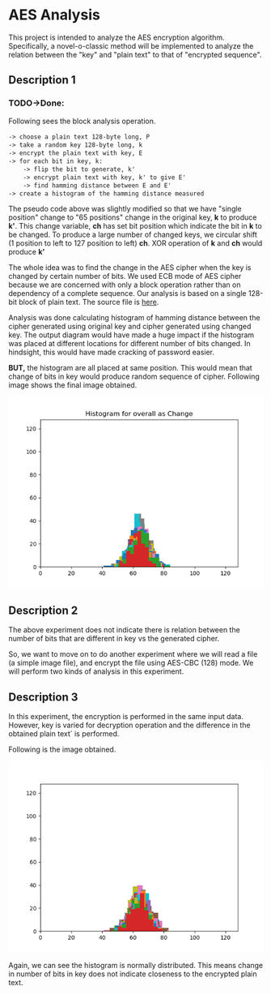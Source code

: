 # AES Analysis

This project is intended to analyze the AES encryption algorithm. Specifically, a novel-o-classic method will be implemented to analyze the relation between the "key" and "plain text" to that of "encrypted sequence".

## Description 1

### TODO->Done:

Following sees the block analysis operation.

```
-> choose a plain text 128-byte long, P
-> take a random key 128-byte long, k
-> encrypt the plain text with key, E
-> for each bit in key, k:
	-> flip the bit to generate, k'
	-> encrypt plain text with key, k' to give E'
	-> find hamming distance between E and E'
-> create a histogram of the hamming distance measured
```

The pseudo code above was slightly modified so that we have "single position" change to "65 positions" change in the original key, **k** to produce **k'**. This change variable, **ch** has set bit position which indicate the bit in **k** to be changed. To produce a large number of changed keys, we circular shift (1 position to left to 127 position to left) **ch**.  XOR operation of **k**  and **ch** would produce **k'**

The whole idea was to find the change in the AES cipher when the key is changed by certain number of bits. We used ECB mode of AES cipher because we are concerned with only a block operation rather than on dependency of a complete sequence. Our analysis is based on a single 128-bit block of plain text. The source file is [here](sources/main_1.py).

Analysis was done calculating histogram of hamming distance between the cipher generated using original key and cipher generated using changed key. The output diagram would have made a huge impact if the histogram was placed at different locations for different number of bits changed. In hindsight, this would have made cracking of password easier.

**BUT,** the histogram are all placed at same position. This would mean that change of bits in key would produce random sequence of cipher. Following image shows the final image obtained. 

![](Images/exp1/overall_histogram.png)

## Description 2

The above experiment does not indicate there is relation between the number of bits that are different in key vs the generated cipher.

So, we want to move on to do another experiment where we will read a file (a simple image file), and encrypt the file using AES-CBC (128) mode. We will perform two kinds of analysis in this experiment.

## Description 3

In this experiment, the encryption is performed in the same input data. However, key is varied for decryption operation and the difference in the obtained plain text` is performed.

Following is the image obtained.

![](Images/exp3/overall_histogram.png)

Again, we can see the histogram is normally distributed. This means change in number of bits in key does not indicate closeness to the encrypted plain text.

